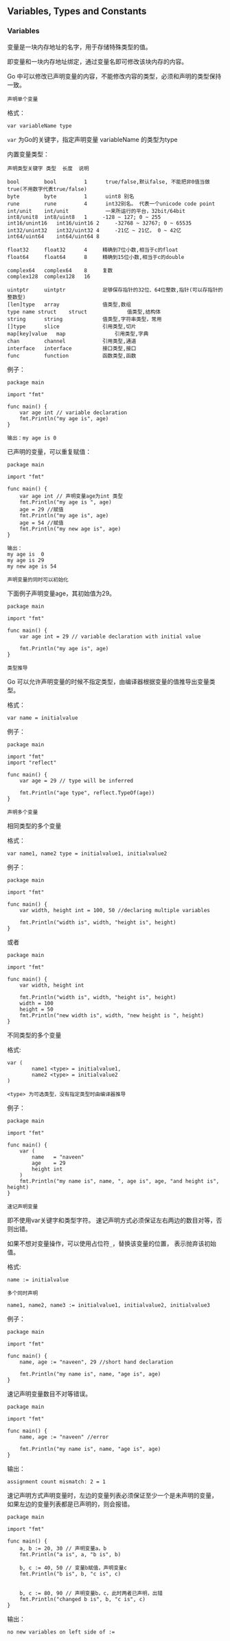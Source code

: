 ## Variables, Types and Constants


### Variables


变量是一块内存地址的名字，用于存储特殊类型的值。

即变量和一块内存地址绑定，通过变量名即可修改该块内存的内容。

Go 中可以修改已声明变量的内容，不能修改内容的类型，必须和声明的类型保持一致。



`声明单个变量`

格式：

	var variableName type

`var` 为Go的关键字，指定声明变量 variableName 的类型为type

内置变量类型：

	声明类型关键字	类型	长度	说明
			
	bool		bool         1      true/false,默认false, 不能把非0值当做true(不用数字代表true/false)
	byte		byte         1      uint8 别名
	rune		rune         4      int32别名。 代表一个unicode code point
	int/unit	int/unit            一来所运行的平台，32bit/64bit
	int8/unit8	int8/uint8   1     -128 ~ 127; 0 ~ 255
	int16/unint16	int16/uint16 2     -32768 ~ 32767; 0 ~ 65535
	int32/unint32	int32/uint32 4     -21亿 ~ 21亿， 0 ~ 42亿
	int64/uint64	int64/uint64 8

	float32		float32      4     精确到7位小数,相当于c的float
	float64		float64      8     精确到15位小数,相当于c的double

	complex64	complex64    8	   复数
	complex128	complex128   16

	uintptr		uintptr            足够保存指针的32位、64位整数,指针(可以存指针的整数型)
	[len]type	array              值类型,数组
	type name struct	struct             值类型,结构体
	string		string             值类型,字符串类型，常用
	[]type		slice              引用类型,切片
	map[key]value	map                引用类型,字典
	chan		channel            引用类型,通道
	interface	interface          接口类型,接口
	func		function           函数类型,函数



例子：

```
package main

import "fmt"

func main() {  
    var age int // variable declaration
    fmt.Println("my age is", age)
}
```
	
	输出：my age is 0  


已声明的变量，可以重复赋值：
```
package main

import "fmt"

func main() {  
    var age int // 声明变量age为int 类型
    fmt.Println("my age is ", age)
    age = 29 //赋值
    fmt.Println("my age is", age)
    age = 54 //赋值
    fmt.Println("my new age is", age)
}
```

	输出：
	my age is  0  
	my age is 29  
	my new age is 54  


`声明变量的同时可以初始化`

下面例子声明变量age，其初始值为29。

```
package main

import "fmt"

func main() {  
    var age int = 29 // variable declaration with initial value

    fmt.Println("my age is", age)
}
```

`类型推导`

Go 可以允许声明变量的时候不指定类型，由编译器根据变量的值推导出变量类型。

格式：

	var name = initialvalue

例子：

```
package main

import "fmt"
import "reflect"

func main() {  
    var age = 29 // type will be inferred

    fmt.Println("age type", reflect.TypeOf(age))
}
```

`声明多个变量`

相同类型的多个变量

格式：

	var name1, name2 type = initialvalue1, initialvalue2

例子：
```
package main

import "fmt"

func main() {  
    var width, height int = 100, 50 //declaring multiple variables

    fmt.Println("width is", width, "height is", height)
}
```

或者
```
package main

import "fmt"

func main() {  
    var width, height int

    fmt.Println("width is", width, "height is", height)
    width = 100
    height = 50
    fmt.Println("new width is", width, "new height is ", height)
}
```

不同类型的多个变量

格式:

	var (  
      		name1 <type> = initialvalue1,
      		name2 <type> = initialvalue2
	)

	<type> 为可选类型，没有指定类型时由编译器推导


例子：

```
package main

import "fmt"

func main() {  
    var (
        name   = "naveen"
        age    = 29
        height int
    )
    fmt.Println("my name is", name, ", age is", age, "and height is", height)
}
```



`速记声明变量`

即不使用var关键字和类型字符。
速记声明方式必须保证左右两边的数目对等，否则出错。

如果不想对变量操作，可以使用占位符`_`，替换该变量的位置，
表示抛弃该初始值。


格式:

	name := initialvalue

	多个同时声明
	
	name1, name2, name3 := initialvalue1, initialvalue2, initialvalue3


例子：
```
package main

import "fmt"

func main() {  
    name, age := "naveen", 29 //short hand declaration

    fmt.Println("my name is", name, "age is", age)
}
```


速记声明变量数目不对等错误。

```
package main

import "fmt"

func main() {  
    name, age := "naveen" //error

    fmt.Println("my name is", name, "age is", age)
}
```
输出：
	
	assignment count mismatch: 2 = 1



速记声明方式声明变量时，左边的变量列表必须保证至少一个是未声明的变量，
如果左边的变量列表都是已声明的，则会报错。


```
package main

import "fmt"

func main() {  
    a, b := 20, 30 // 声明变量a，b
    fmt.Println("a is", a, "b is", b)

    b, c := 40, 50 // 变量b赋值，声明变量c
    fmt.Println("b is", b, "c is", c)


    b, c := 80, 90 // 声明变量b，c，此时两者已声明，出错
    fmt.Println("changed b is", b, "c is", c)
}

```

输出：

	no new variables on left side of :=



